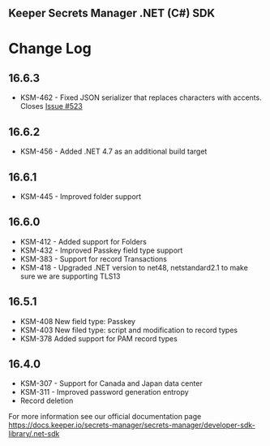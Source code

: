 ## Keeper Secrets Manager .NET (C#) SDK


# Change Log

## 16.6.3

* KSM-462 - Fixed JSON serializer that replaces characters with accents. Closes [Issue #523](https://github.com/Keeper-Security/secrets-manager/issues/523)

## 16.6.2

* KSM-456 - Added .NET 4.7 as an additional build target

## 16.6.1

* KSM-445 - Improved folder support

## 16.6.0

* KSM-412 - Added support for Folders
* KSM-432 - Improved Passkey field type support
* KSM-383 - Support for record Transactions
* KSM-418 - Upgraded .NET version to net48, netstandard2.1 to make sure we are supporting TLS13

## 16.5.1

* KSM-408 New field type: Passkey
* KSM-403 New filed type: script and modification to record types
* KSM-378 Added support for PAM record types

## 16.4.0

* KSM-307 - Support for Canada and Japan data center
* KSM-311 - Improved password generation entropy
* Record deletion

For more information see our official documentation page https://docs.keeper.io/secrets-manager/secrets-manager/developer-sdk-library/.net-sdk
